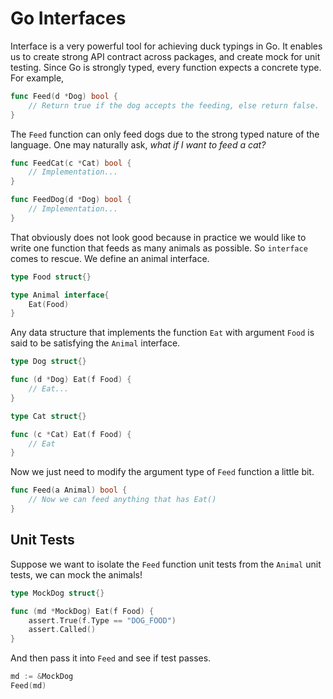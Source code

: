 # Go Interfaces

Interface is a very powerful tool for achieving duck typings in Go. It enables us to create strong API contract across packages, and create mock for unit testing. Since Go is strongly typed, every function expects a concrete type. For example,

```go
func Feed(d *Dog) bool {
    // Return true if the dog accepts the feeding, else return false.
}
```

The `Feed` function can only feed dogs due to the strong typed nature of the language. One may naturally ask, _what if I want to feed a cat?_

```go
func FeedCat(c *Cat) bool {
    // Implementation...
}

func FeedDog(d *Dog) bool {
    // Implementation...
}
```

That obviously does not look good because in practice we would like to write one function that feeds as many animals as possible. So `interface` comes to rescue. We define an animal interface.

```go
type Food struct{}

type Animal interface{
    Eat(Food)
}
```

Any data structure that implements the function `Eat` with argument `Food` is said to be satisfying the `Animal` interface.

```go
type Dog struct{}

func (d *Dog) Eat(f Food) {
    // Eat...
}

type Cat struct{}

func (c *Cat) Eat(f Food) {
    // Eat
}
```

Now we just need to modify the argument type of `Feed` function a little bit.

```go
func Feed(a Animal) bool {
    // Now we can feed anything that has Eat()
}
```

## Unit Tests

Suppose we want to isolate the `Feed` function unit tests from the `Animal` unit tests, we can mock the animals!

```go
type MockDog struct{}

func (md *MockDog) Eat(f Food) {
    assert.True(f.Type == "DOG_FOOD")
    assert.Called()
}
```

And then pass it into `Feed` and see if test passes.

```go
md := &MockDog
Feed(md)
```

